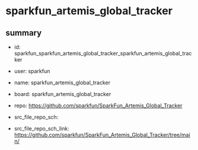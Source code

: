 # sparkfun_artemis_global_tracker
 
## summary 
* id: sparkfun_sparkfun_artemis_global_tracker_sparkfun_artemis_global_tracker
* user: sparkfun
* name: sparkfun_artemis_global_tracker
* board: sparkfun_artemis_global_tracker
* repo: https://github.com/sparkfun/SparkFun_Artemis_Global_Tracker



* src_file_repo_sch: 
* src_file_repo_sch_link: https://github.com/sparkfun/SparkFun_Artemis_Global_Tracker/tree/main/




